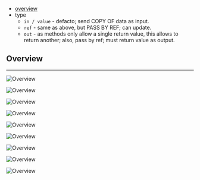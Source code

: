 * [overview](#overview)
* type
	* `in / value` - defacto; send COPY OF data as input.
	* `ref` - same as above, but PASS BY REF; can update.
	* `out` - as methods only allow a single return value, this allows to return another; also, pass by ref; must return value as output.

## Overview <a name="overview"></a>

---

![Overview](_asset/img/0.png)

![Overview](_asset/img/1.png)

![Overview](_asset/img/2.png)

![Overview](_asset/img/3.png)

![Overview](_asset/img/4.png)

![Overview](_asset/img/5.png)

![Overview](_asset/img/6.png)

![Overview](_asset/img/7.png)

![Overview](_asset/img/8.png)